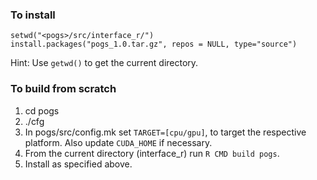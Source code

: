 ### To install
```
setwd("<pogs>/src/interface_r/")
install.packages("pogs_1.0.tar.gz", repos = NULL, type="source")
```
Hint: Use `getwd()` to get the current directory.

### To build from scratch
1. cd pogs
2. ./cfg
3. In pogs/src/config.mk set `TARGET=[cpu/gpu]`, to target the
   respective platform. Also update `CUDA_HOME` if necessary.
4. From the current directory (interface_r) run `R CMD build pogs`.
5. Install as specified above.

